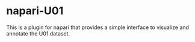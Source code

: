 # napari-U01

This is a plugin for napari that provides a simple interface to visualize and annotate the U01 dataset.